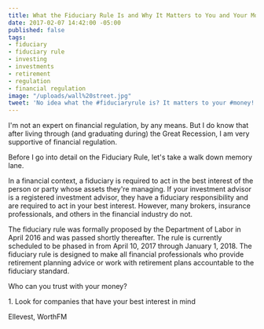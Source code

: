 ```yaml
---
title: What the Fiduciary Rule Is and Why It Matters to You and Your Money
date: 2017-02-07 14:42:00 -05:00
published: false
tags:
- fiduciary
- fiduciary rule
- investing
- investments
- retirement
- regulation
- financial regulation
image: "/uploads/wall%20street.jpg"
tweet: 'No idea what the #fiduciaryrule is? It matters to your #money!'
---
```


I'm not an expert on financial regulation, by any means. But I do know that after living through (and graduating during) the Great Recession, I am very supportive of financial regulation. 

Before I go into detail on the Fiduciary Rule, let's take a walk down memory lane. 

In a financial context, a fiduciary is required to act in the best interest of the person or party whose assets they're managing. If your investment advisor is a registered investment advisor, they have a fiduciary responsibility and are required to act in your best interest. However, many brokers, insurance professionals, and others in the financial industry do not.

The fiduciary rule was formally proposed by the Department of Labor in April 2016 and was passed shortly thereafter. The rule is currently scheduled to be phased in from April 10, 2017 through January 1, 2018. The fiduciary rule is designed to make all financial professionals who provide retirement planning advice or work with retirement plans accountable to the fiduciary standard.

Who can you trust with your money?

1\. Look for companies that have your best interest in mind

Ellevest, WorthFM